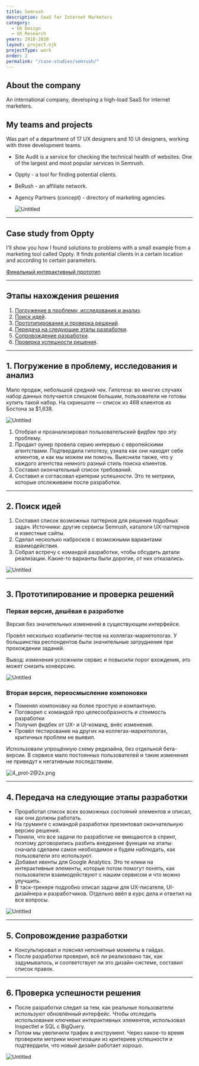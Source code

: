 ```yaml
---
title: Semrush
description: SaaS for Internet Marketers
category:
  - UX Design
  - UX Research
years: 2018-2020
layout: project.njk
projectType: work
order: 2
permalink: "/case-studies/semrush/"
---
```


## About the company

An international company, developing a high-load SaaS for internet marketers.

## My teams and projects

Was part of a department of 17 UX designers and 10 UI designers, working with three development teams.

- Site Audit is a service for checking the technical health of websites. One of the largest and most popular services in Semrush.
- Oppty - a tool for finding potential clients.
- BeRush - an affiliate network.
- Agency Partners (concept) - directory of marketing agencies.
	
	![Untitled](images/Untitled.png)
	

---

## Case study from Oppty

I'll show you how I found solutions to problems with a small example from a marketing tool called Oppty. It finds potential clients in a certain location and according to certain parameters.

[Финальный интерактивный прототип](https://rpghqp.axshare.com/#id=nl1gal&p=overview_%D1%81_%D1%84%D0%B8%D0%BB%D1%8C%D1%82%D1%80%D0%B0%D0%BC%D0%B8&c=1)

---

## Этапы нахождения решения

1. [Погружение в проблему, исследования и анализ](https://www.notion.so/Semrush-59d86e894d4340f8a2908f4a2f884a31).
2. [Поиск идей](https://www.notion.so/Semrush-59d86e894d4340f8a2908f4a2f884a31).
3. [Прототипирование и проверка решений](https://www.notion.so/Semrush-59d86e894d4340f8a2908f4a2f884a31).
4. [Передача на следующие этапы разработки](https://www.notion.so/Semrush-59d86e894d4340f8a2908f4a2f884a31).
5. [Сопровождение разработки](https://www.notion.so/Semrush-59d86e894d4340f8a2908f4a2f884a31).
6. [Проверка успешности решения](https://www.notion.so/Semrush-59d86e894d4340f8a2908f4a2f884a31).

---

## 1. Погружение в проблему, исследования и анализ

Мало продаж, небольшой средний чек.
Гипотеза: во многих случаях набор данных получается слишком большим, пользователи не готовы купить такой набор. На скриншоте — список из 468 клиентов из Бостона за $1,638.

![Untitled](images/Untitled1.png)

1. Отобрал и проанализировал пользовательский фидбек про эту проблему.
2. Продакт оунер провела серию интервью с европейскими агентствами. Подтвердила гипотезу, узнала как они находят себе клиентов, и как мы можем им помочь. Выяснили также, что у каждого агентства немного разный стиль поиска клиентов.
3. Составил окончательный список требований.
4. Составил и согласовал критерии успешности. Это те метрики, которые отслеживаем после разработки.

---

## 2. Поиск идей

1. Составил список возможных паттернов для решения подобных задач. Источники: другие сервисы Semrush, каталоги UX-паттернов и известные сайты.
2. Сделал несколько набросков с возможными вариантами взаимодействия.
3. Собрал встречу с командой разработки, чтобы обсудить детали реализации. Какие-то варианты были дорогие, от них отказались.

![Untitled](images/Untitled2.png)

---

## 3. Прототипирование и проверка решений

### Первая версия, дешёвая в разработке

Версия без значительных изменений в существующем интерфейсе.

Провёл несколько юзабилити-тестов на коллегах-маркетологах. У большинства респондентов были значительные затруднения при прохождении заданий.

Вывод: изменения усложнили сервис и повысили порог вхождения, это может снизить конверсию.

![Untitled](images/Untitled3.png)

### Вторая версия, переосмысление компоновки

- Поменял компоновку на более простую и компактную.
- Поговорил с командой про целесообразность и стоимость разработки
- Получил фидбек от UX- и UI-команд, внёс изменения.
- Провёл тестирование на других на коллегах-маркетологах, критичных проблем не выявил.

Использовали упрощённую схему редизайна, без отдельной бета-версии. В сервисе мало постоянных пользователей и такие изменения не приведут к негативным последствиям.

![4_prot-2@2x.png](images/4_prot-22x.png)

---

## 4. Передача на следующие этапы разработки

- Проработал список всех возможных состояний элементов и описал, как они должны работать.
- На груминге с командой разработки презентовал окончательную версию решения.
- Поняли, что все задачи по разработке не вмещаются в спринт, поэтому договорились разбить внедрение функции на этапы: сначала сделаем самое необходимое и будем наблюдать, как пользователи это используют.
- Добавил ивенты для Google Analytics. Это те клики на интерактивные элементы, которые потом помогут понять, как пользователи взаимодействуют с нашим сервисом и что можно улучшить.
- В таск-трекере подробно описал задачи для UX-писателя, UI-дизайнера и разработчиков. Отдельно ввёл в курс дела и ответил на все вопросы.

![Untitled](images/Untitled4.png)

---

## 5. Сопровождение разработки

- Консультировал и пояснял непонятные моменты в гайдах.
- После разработки проверил, всё ли реализовано так, как задумывалось, и соответствует ли это дизайн-системе, составил список правок.

---

## 6. Проверка успешности решения

- После разработки следил за тем, как реальные пользователи используют обновлённый интерфейс. Чтобы отследить использование ключевых интерактивных элементов, использовал Inspectlet и SQL c BigQuery.
- Потом мы увеличили трафик в инструмент. Через какое-то время проверили метрики монетизации из критериев успешности и подтвердили, что новый дизайн работает хорошо.

![Untitled](images/Untitled5.png)